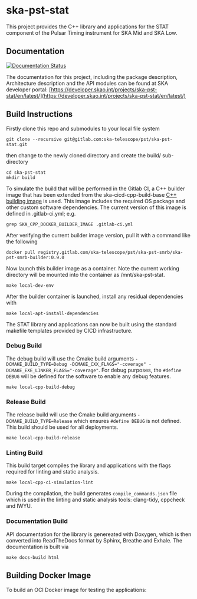 # ska-pst-stat

This project provides the C++ library and applications for the STAT component of the Pulsar Timing instrument for SKA Mid and SKA Low.

## Documentation

[![Documentation Status](https://readthedocs.org/projects/ska-telescope-ska-pst-stat/badge/?version=latest)](https://developer.skao.int/projects/ska-pst-stat/en/latest/)

The documentation for this project, including the package description, Architecture description and the API modules can be found at SKA developer portal:  [https://developer.skao.int/projects/ska-pst-stat/en/latest/](https://developer.skao.int/projects/ska-pst-stat/en/latest/)

## Build Instructions

Firstly clone this repo and submodules to your local file system

    git clone --recursive git@gitlab.com:ska-telescope/pst/ska-pst-stat.git

then change to the newly cloned directory and create the build/ sub-directory

    cd ska-pst-stat
    mkdir build

To simulate the build that will be performed in the Gitlab CI, a C++ builder image that has been extended from the ska-cicd-cpp-build-base [C++ building image](https://github.com/ska-telescope/cpp_build_base) is used. This image includes the required OS package and other custom software dependencies. The current version of this image is defined in .gitlab-ci.yml; e.g.

    grep SKA_CPP_DOCKER_BUILDER_IMAGE .gitlab-ci.yml

After verifying the current builder image version, pull it with a command like the following

    docker pull registry.gitlab.com/ska-telescope/pst/ska-pst-smrb/ska-pst-smrb-builder:0.9.0

Now launch this builder image as a container. Note the current working directory will be mounted into the container as /mnt/ska-pst-stat.

    make local-dev-env

After the builder container is launched, install any residual dependencies with

    make local-apt-install-dependencies

The STAT library and applications can now be built using the standard makefile templates provided by CICD infrastructure.

### Debug Build

The debug build will use the Cmake build arguments `-DCMAKE_BUILD_TYPE=Debug -DCMAKE_CXX_FLAGS="-coverage" -DCMAKE_EXE_LINKER_FLAGS="-coverage"`. For debug purposes, the `#define DEBUG` will be defined for the software to enable any debug features.

    make local-cpp-build-debug

### Release Build

The release build will use the Cmake build arguments `-DCMAKE_BUILD_TYPE=Release` which ensures `#define DEBUG` is not defined. This build should be used for all deployments.

    make local-cpp-build-release

### Linting Build

This build target compiles the library and applications with the flags required for linting and static analysis.

    make local-cpp-ci-simulation-lint

During the compilation, the build generates `compile_commands.json` file which is used in the linting and static analysis tools: clang-tidy, cppcheck and IWYU.

### Documentation Build

API documentation for the library is genereated with Doxygen, which is then converted into ReadTheDocs format by Sphinx, Breathe and Exhale. The documentation is built via 

    make docs-build html

## Building Docker Image

To build an OCI Docker image for testing the applications:
